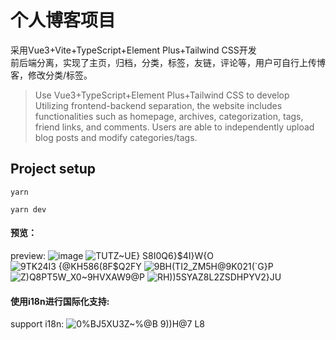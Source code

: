 # 个人博客项目

采用Vue3+Vite+TypeScript+Element Plus+Tailwind CSS开发<br/>
前后端分离，实现了主页，归档，分类，标签，友链，评论等，用户可自行上传博客，修改分类/标签。
>Use Vue3+TypeScript+Element Plus+Tailwind CSS to develop<br/>
>Utilizing frontend-backend separation, the website includes functionalities such as homepage, archives, categorization, tags, friend links, and comments. Users are able to independently upload blog posts and modify categories/tags.
## Project setup

```
yarn
```

```
yarn dev
```
#### 预览：
preview:
![image](https://github.com/hibichann/Vblog-frontend/assets/17671678/a56f79da-2a05-43fa-b79d-172309e7a5c0)
![TUTZ~UE} S8I0Q6}$4I}W{O](https://github.com/hibichann/Vblog-frontend/assets/17671678/758cc0bb-d9cc-4055-b8cf-2443d9d0e8ee)
![9TK24I3 {@KH586(8F$Q2FY](https://github.com/hibichann/Vblog-frontend/assets/17671678/a211108f-ae7d-48a6-b4a7-36c9b4472afd)
![9BH(TI2_ZM5H@9K021(`G}P](https://github.com/hibichann/Vblog-frontend/assets/17671678/816d279c-700b-445a-a22b-f822b632f8fd)
![Z$)Q8$PT5W_X0~9HVXAW9@P](https://github.com/hibichann/Vblog-frontend/assets/17671678/47c33af5-c6bc-4189-b510-ba4b8f4eff5e)
![RH))5SYAZ8L2ZSDHPYV2}JU](https://github.com/hibichann/Vblog-frontend/assets/17671678/d422f6cf-d5bd-4506-9e2a-2c2bba9a8306)

#### 使用i18n进行国际化支持:
support i18n:
![0%BJ5XU3Z~%@B 9))H@7 L8](https://github.com/hibichann/Vblog-frontend/assets/17671678/96fdcab4-c0e9-4c23-aa1a-cca3d9ff64b8)



